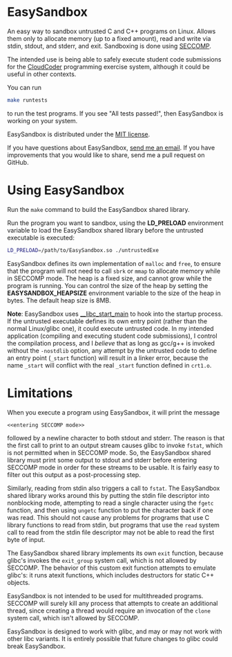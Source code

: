 # EasySandbox

An easy way to sandbox untrusted C and C++ programs on Linux.
Allows them only to allocate memory (up to a fixed amount),
read and write via stdin, stdout, and stderr,
and exit.  Sandboxing is done using
[SECCOMP](http://lwn.net/Articles/332974/).

The intended use is being able to safely execute student
code submissions for the [CloudCoder](http://cloudcoder.org)
programming exercise system, although it could be useful in
other contexts.

You can run

```bash
make runtests
```

to run the test programs.  If you see "All tests passed!", then
EasySandbox is working on your system.

EasySandbox is distributed under the [MIT license](http://opensource.org/licenses/MIT).

If you have questions about EasySandbox, [send me an email](mailto:david.hovemeyer@gmail.com).
If you have improvements that you would like to share, send me a pull request on
GitHub.

# Using EasySandbox

Run the `make` command to build the EasySandbox shared library.

Run the program you want to sandbox, using the **LD_PRELOAD** environment
variable to load the EasySandbox shared library before the untrusted executable
is executed:

```bash
LD_PRELOAD=/path/to/EasySandbox.so ./untrustedExe
```

EasySandbox defines its own implementation of `malloc` and `free`, to ensure
that the program will not need to call `sbrk` or `mmap` to allocate memory
while in SECCOMP mode.  The heap is a fixed size, and cannot grow while the
program is running.  You can control the size of the heap by setting
the **EASYSANDBOX_HEAPSIZE** environment variable to the size of the heap
in bytes.  The default heap size is 8MB.

**Note**: EasySandbox uses [__libc_start_main](http://refspecs.linuxbase.org/LSB_3.1.1/LSB-Core-generic/LSB-Core-generic/baselib---libc-start-main-.html)
to hook into the startup process.  If the untrusted executable defines its own entry
point (rather than the normal Linux/glibc one), it could execute untrusted code.
In my intended application (compiling and executing student code
submissions), I control the compilation process, 
and I _believe_ that as long as gcc/g++ is invoked without the `-nostdlib` option,
any attempt by the untrusted code to define an entry point (`_start` function)
will result in a linker error,
because the name `_start` will conflict with the real `_start` function defined in
`crt1.o`.

# Limitations

When you execute a program using EasySandbox, it will print the message

```text
<<entering SECCOMP mode>>
```

followed by a newline character
to both stdout and stderr.  The reason is that the first call to print
to an output stream causes glibc to invoke `fstat`, which is not permitted
when in SECCOMP mode.  So, the EasySandbox shared library must print some output
to stdout and stderr before entering SECCOMP mode in order for these streams
to be usable.  It is fairly easy to filter out
this output as a post-processing step.

Similarly, reading from stdin also triggers a call to `fstat`.
The EasySandbox shared library works around this by putting the stdin
file descriptor into nonblocking mode, attempting to read a single
character using the `fgetc` function, and then using `ungetc` function
to put the character back if one was read.  This should not cause any
problems for programs that use C library functions to read from stdin,
but programs that use the `read` system call to read from the stdin
file descriptor may not be able to read the first byte of input.

The EasySandbox shared library implements its own `exit` function,
because glibc's invokes the `exit_group` system call, which is not allowed
by SECCOMP.  The behavior of this custom exit function attempts to
emulate glibc's: it runs atexit functions, which includes destructors for
static C++ objects.

EasySandbox is not intended to be used for multithreaded programs.
SECCOMP will surely kill any process that attempts to create an additional
thread, since creating a thread would require an invocation of the `clone`
system call, which isn't allowed by SECCOMP.

EasySandbox is designed to work with glibc, and may or may not
work with other libc variants.  It is entirely possible that future changes
to glibc could break EasySandbox.

